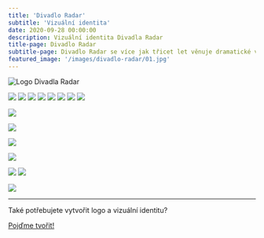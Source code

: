 ```yaml
---
title: 'Divadlo Radar'
subtitle: 'Vizuální identita'
date: 2020-09-28 00:00:00
description: Vizuální identita Divadla Radar
title-page: Divadlo Radar
subtitle-page: Divadlo Radar se více jak třicet let věnuje dramatické výchově dětí a&nbsp;mládeže. Kromě toho funguje jako amatérské repertoárové divadlo. V&nbsp;Radaru působí osm souborů. Vytvořil jsem základní logo pro divadlo a systém personalisovaných log pro jednotlivé soubory.
featured_image: '/images/divadlo-radar/01.jpg'
---
```


![Logo Divadla Radar](/images/divadlo-radar/logo.gif)

<div class="gallery" data-columns="4">
  <img src="/images/divadlo-radar/loga/01.png">
  <img src="/images/divadlo-radar/loga/02.png">
  <img src="/images/divadlo-radar/loga/03.png">
  <img src="/images/divadlo-radar/loga/04.png">
  <img src="/images/divadlo-radar/loga/05.png">
  <img src="/images/divadlo-radar/loga/06.png">
  <img src="/images/divadlo-radar/loga/07.png">
  <img src="/images/divadlo-radar/loga/08.png">
</div>

![](/images/divadlo-radar/03.jpg)

![](/images/divadlo-radar/04.jpg)

![](/images/divadlo-radar/05.jpg)

![](/images/divadlo-radar/06.jpg)

<div class="gallery" data-columns="2">
  <img src="/images/divadlo-radar/07.jpg">
  <img src="/images/divadlo-radar/08.jpg">
</div>

![](/images/divadlo-radar/02.jpg)

---

Také potřebujete vytvořit logo a&nbsp;vizuální identitu?

<a href="/kontakt" class="button button--large">Pojďme tvořit!</a>